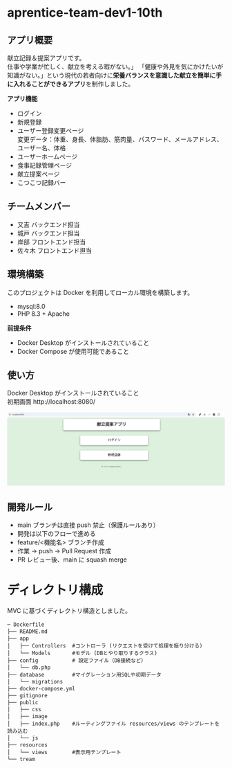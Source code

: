 # aprentice-team-dev1-10th

## アプリ概要
献立記録＆提案アプリです。  
仕事や学業が忙しく、献立を考える暇がない。」
「健康や外見を気にかけたいが知識がない。」という現代の若者向けに**栄養バランスを意識した献立を簡単に手に入れることができるアプリ**を制作しました。



**アプリ機能**
- ログイン
- 新規登録
- ユーザー登録変更ページ  
 変更データ：体重、身長、体脂肪、筋肉量、パスワード、メールアドレス、ユーザー名、体格
- ユーザーホームページ
- 食事記録管理ページ
- 献立提案ページ
- こつこつ記録バー

## チームメンバー

- 又吉 バックエンド担当
- 城戸 バックエンド担当
- 岸部 フロントエンド担当
- 佐々木 フロントエンド担当

## 環境構築
このプロジェクトは Docker を利用してローカル環境を構築します。

- mysql:8.0
- PHP 8.3 + Apache

**前提条件**
- Docker Desktop がインストールされていること
- Docker Compose が使用可能であること

## 使い方

Docker Desktop がインストールされていること  
初期画面
http://localhost:8080/

<img src="image.png" alt="alt text" width="700">

## 開発ルール

- main ブランチは直接 push 禁止（保護ルールあり）
- 開発は以下のフローで進める
- feature/<機能名> ブランチ作成
- 作業 → push → Pull Request 作成
- PR レビュー後、main に squash merge

# ディレクトリ構成

MVC に基づくディレクトリ構造としました。

```
─ Dockerfile
├── README.md
├── app
│   ├── Controllers  #コントローラ (リクエストを受けて処理を振り分ける)
│   └── Models       #モデル (DBとやり取りするクラス)
├── config           # 設定ファイル（DB接続など）
│   └── db.php
├── database         #マイグレーション用SQLや初期データ
│   └── migrations
├── docker-compose.yml
├── gitignore
├── public
│   ├── css
│   ├── image
│   ├── index.php    #ルーティングファイル resources/views のテンプレートを読み込む
│   └── js
├── resources
│   └── views        #表示用テンプレート
└── tream
```
